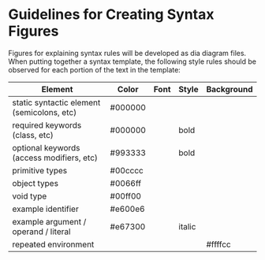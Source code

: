 # Guidelines for Creating Syntax Figures

Figures for explaining syntax rules will be developed as dia diagram files. When putting together a syntax template, the following style rules should be observed for each portion of the text in the template:

| Element  | Color  | Font  | Style | Background |
| -------- | ------ | ----- | ----- | ---------- |
| static syntactic element (semicolons, etc) | #000000 | | | | 
| required keywords (class, etc) | #000000 | | bold | | 
| optional keywords (access modifiers, etc) | #993333 | | bold | | 
| primitive types | #00cccc | |  | | 
| object types | #0066ff | |  | |  
| void type | #00ff00 | |  | | 
| example identifier | #e600e6 | |  | | 
| example argument / operand / literal | #e67300 | | italic | | 
| repeated environment | | | | #ffffcc |


